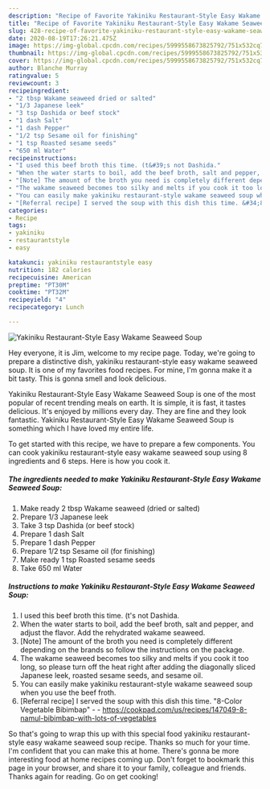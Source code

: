 ```yaml
---
description: "Recipe of Favorite Yakiniku Restaurant-Style Easy Wakame Seaweed Soup"
title: "Recipe of Favorite Yakiniku Restaurant-Style Easy Wakame Seaweed Soup"
slug: 428-recipe-of-favorite-yakiniku-restaurant-style-easy-wakame-seaweed-soup
date: 2020-08-19T17:26:21.475Z
image: https://img-global.cpcdn.com/recipes/5999558673825792/751x532cq70/yakiniku-restaurant-style-easy-wakame-seaweed-soup-recipe-main-photo.jpg
thumbnail: https://img-global.cpcdn.com/recipes/5999558673825792/751x532cq70/yakiniku-restaurant-style-easy-wakame-seaweed-soup-recipe-main-photo.jpg
cover: https://img-global.cpcdn.com/recipes/5999558673825792/751x532cq70/yakiniku-restaurant-style-easy-wakame-seaweed-soup-recipe-main-photo.jpg
author: Blanche Murray
ratingvalue: 5
reviewcount: 3
recipeingredient:
- "2 tbsp Wakame seaweed dried or salted"
- "1/3 Japanese leek"
- "3 tsp Dashida or beef stock"
- "1 dash Salt"
- "1 dash Pepper"
- "1/2 tsp Sesame oil for finishing"
- "1 tsp Roasted sesame seeds"
- "650 ml Water"
recipeinstructions:
- "I used this beef broth this time. (t&#39;s not Dashida."
- "When the water starts to boil, add the beef broth, salt and pepper, and adjust the flavor. Add the rehydrated wakame seaweed."
- "[Note] The amount of the broth you need is completely different depending on the brands so follow the instructions on the package."
- "The wakame seaweed becomes too silky and melts if you cook it too long, so please turn off the heat right after adding the diagonally sliced Japanese leek, roasted sesame seeds, and sesame oil."
- "You can easily make yakiniku restaurant-style wakame seaweed soup when you use the beef froth."
- "[Referral recipe] I served the soup with this dish this time. &#34;8-Color Vegetable Bibimbap&#34;  https://cookpad.com/us/recipes/147049-8-namul-bibimbap-with-lots-of-vegetables"
categories:
- Recipe
tags:
- yakiniku
- restaurantstyle
- easy

katakunci: yakiniku restaurantstyle easy 
nutrition: 182 calories
recipecuisine: American
preptime: "PT30M"
cooktime: "PT32M"
recipeyield: "4"
recipecategory: Lunch

---
```



![Yakiniku Restaurant-Style Easy Wakame Seaweed Soup](https://img-global.cpcdn.com/recipes/5999558673825792/751x532cq70/yakiniku-restaurant-style-easy-wakame-seaweed-soup-recipe-main-photo.jpg)

Hey everyone, it is Jim, welcome to my recipe page. Today, we're going to prepare a distinctive dish, yakiniku restaurant-style easy wakame seaweed soup. It is one of my favorites food recipes. For mine, I'm gonna make it a bit tasty. This is gonna smell and look delicious.



Yakiniku Restaurant-Style Easy Wakame Seaweed Soup is one of the most popular of recent trending meals on earth. It is simple, it is fast, it tastes delicious. It's enjoyed by millions every day. They are fine and they look fantastic. Yakiniku Restaurant-Style Easy Wakame Seaweed Soup is something which I have loved my entire life.


To get started with this recipe, we have to prepare a few components. You can cook yakiniku restaurant-style easy wakame seaweed soup using 8 ingredients and 6 steps. Here is how you cook it.

<!--inarticleads1-->

##### The ingredients needed to make Yakiniku Restaurant-Style Easy Wakame Seaweed Soup:

1. Make ready 2 tbsp Wakame seaweed (dried or salted)
1. Prepare 1/3 Japanese leek
1. Take 3 tsp Dashida (or beef stock)
1. Prepare 1 dash Salt
1. Prepare 1 dash Pepper
1. Prepare 1/2 tsp Sesame oil (for finishing)
1. Make ready 1 tsp Roasted sesame seeds
1. Take 650 ml Water




<!--inarticleads2-->

##### Instructions to make Yakiniku Restaurant-Style Easy Wakame Seaweed Soup:

1. I used this beef broth this time. (t&#39;s not Dashida.
1. When the water starts to boil, add the beef broth, salt and pepper, and adjust the flavor. Add the rehydrated wakame seaweed.
1. [Note] The amount of the broth you need is completely different depending on the brands so follow the instructions on the package.
1. The wakame seaweed becomes too silky and melts if you cook it too long, so please turn off the heat right after adding the diagonally sliced Japanese leek, roasted sesame seeds, and sesame oil.
1. You can easily make yakiniku restaurant-style wakame seaweed soup when you use the beef froth.
1. [Referral recipe] I served the soup with this dish this time. &#34;8-Color Vegetable Bibimbap&#34; -  - https://cookpad.com/us/recipes/147049-8-namul-bibimbap-with-lots-of-vegetables




So that's going to wrap this up with this special food yakiniku restaurant-style easy wakame seaweed soup recipe. Thanks so much for your time. I'm confident that you can make this at home. There's gonna be more interesting food at home recipes coming up. Don't forget to bookmark this page in your browser, and share it to your family, colleague and friends. Thanks again for reading. Go on get cooking!

